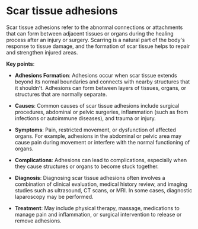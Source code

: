 # Scar tissue adhesions

Scar tissue adhesions refer to the abnormal connections or attachments that can form between adjacent tissues or organs during the healing process after an injury or surgery. Scarring is a natural part of the body's response to tissue damage, and the formation of scar tissue helps to repair and strengthen injured areas.

**Key points**:

* **Adhesions Formation**: Adhesions occur when scar tissue extends beyond its normal boundaries and connects with nearby structures that it shouldn't. Adhesions can form between layers of tissues, organs, or structures that are normally separate.

* **Causes**: Common causes of scar tissue adhesions include surgical procedures, abdominal or pelvic surgeries, inflammation (such as from infections or autoimmune diseases), and trauma or injury.

* **Symptoms**: Pain, restricted movement, or dysfunction of affected organs. For example, adhesions in the abdominal or pelvic area may cause pain during movement or interfere with the normal functioning of organs.

* **Complications**: Adhesions can lead to complications, especially when they cause structures or organs to become stuck together. 

* **Diagnosis**: Diagnosing scar tissue adhesions often involves a combination of clinical evaluation, medical history review, and imaging studies such as ultrasound, CT scans, or MRI. In some cases, diagnostic laparoscopy may be performed.

* **Treatment**: May include physical therapy, massage, medications to manage pain and inflammation, or surgical intervention to release or remove adhesions.

